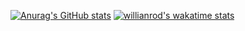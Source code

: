 [![Anurag's GitHub stats](https://github-readme-stats.vercel.app/api?username=Flwrian&show_icons=true&theme=tokyonight)](https://github.com/anuraghazra/github-readme-stats)
[![willianrod's wakatime stats](https://github-readme-stats.vercel.app/api/wakatime?username=Flwrian&show_icons=true&theme=tokyonight)](https://github.com/anuraghazra/github-readme-stats)
